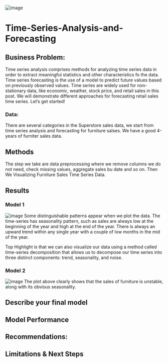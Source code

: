 ![image](https://github.com/Codeguy225/Time-Series-Analysis-and-Forecasting/assets/117793811/ab96d902-0f4a-4c34-9181-f3cbe88afa73)


# **Time-Series-Analysis-and-Forecasting**

## **Business Problem:**
Time series analysis comprises methods for analyzing time series data in order to extract meaningful statistics and other characteristics fo the data. Time series forecasting is the use of a model to predict future values based on previously observed values. Time series are widely used for non-stationary data, like economic, weather, stock price, and retail sales in this post. We will demonstrate different approaches for forecasting retail sales time series. Let’s get started! 

### **Data:**
There are several categories in the Superstore sales data, we start from time series analysis and forecasting for furniture salses. We have a good 4-years of furniter sales data. 

## **Methods**
The step we take are data preprocessing where we remove columns we do not need, check missing values, aggregate sales bu date and so on. Then We Visualizing Furniture Sales Time Series Data. 

## **Results**
### Model 1  
![image](https://github.com/Codeguy225/Time-Series-Analysis-and-Forecasting/assets/117793811/0c8a68d9-0dba-4c04-b7c5-b3da15cdc7e5)
Some distinguishable patterns appear when we plot the data. The time-series has seasonality pattern, such as sales are always low at the beginning of the year and high at the end of the year. There is always an upward trend within any single year with a couple of low months in the mid of the year.

Top Highlight is that we can also visualize our data using a method called time-series decomposition that allows us to decompose our time series into three distinct components: trend, seasonality, and noise.

### Model 2 
![image](https://github.com/Codeguy225/Time-Series-Analysis-and-Forecasting/assets/117793811/5ea7ecf2-3883-456a-a4cd-cbb4a5f00dbb)
The plot above clearly shows that the sales of furniture is unstable, along with its obvious seasonality.

## **Describe your final model**

## **Model Performance**

## **Recommendations:**

## **Limitations & Next Steps**
